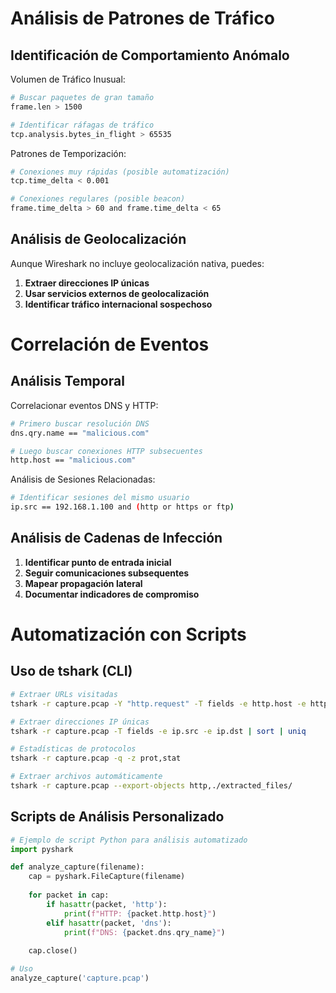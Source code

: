 # Análisis de Patrones de Tráfico

## Identificación de Comportamiento Anómalo

Volumen de Tráfico Inusual:

```bash
# Buscar paquetes de gran tamaño
frame.len > 1500

# Identificar ráfagas de tráfico
tcp.analysis.bytes_in_flight > 65535
```

Patrones de Temporización:

```bash
# Conexiones muy rápidas (posible automatización)
tcp.time_delta < 0.001

# Conexiones regulares (posible beacon)
frame.time_delta > 60 and frame.time_delta < 65
```

## Análisis de Geolocalización

Aunque Wireshark no incluye geolocalización nativa, puedes:

1. **Extraer direcciones IP únicas**
2. **Usar servicios externos de geolocalización**
3. **Identificar tráfico internacional sospechoso**


# Correlación de Eventos

## Análisis Temporal

Correlacionar eventos DNS y HTTP:

```bash
# Primero buscar resolución DNS
dns.qry.name == "malicious.com"

# Luego buscar conexiones HTTP subsecuentes
http.host == "malicious.com"
```

Análisis de Sesiones Relacionadas:

```bash
# Identificar sesiones del mismo usuario
ip.src == 192.168.1.100 and (http or https or ftp)
```

## Análisis de Cadenas de Infección

1. **Identificar punto de entrada inicial**
2. **Seguir comunicaciones subsequentes**
3. **Mapear propagación lateral**
4. **Documentar indicadores de compromiso**


# Automatización con Scripts

## Uso de tshark (CLI)

```bash
# Extraer URLs visitadas
tshark -r capture.pcap -Y "http.request" -T fields -e http.host -e http.request.uri

# Extraer direcciones IP únicas
tshark -r capture.pcap -T fields -e ip.src -e ip.dst | sort | uniq

# Estadísticas de protocolos
tshark -r capture.pcap -q -z prot,stat

# Extraer archivos automáticamente
tshark -r capture.pcap --export-objects http,./extracted_files/
```

## Scripts de Análisis Personalizado

```python
# Ejemplo de script Python para análisis automatizado
import pyshark

def analyze_capture(filename):
    cap = pyshark.FileCapture(filename)
    
    for packet in cap:
        if hasattr(packet, 'http'):
            print(f"HTTP: {packet.http.host}")
        elif hasattr(packet, 'dns'):
            print(f"DNS: {packet.dns.qry_name}")
    
    cap.close()

# Uso
analyze_capture('capture.pcap')
```